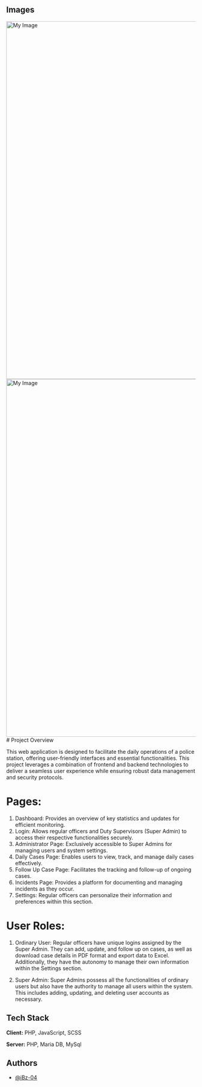 ## Images
<img src="https://res.cloudinary.com/diekemzs9/image/upload/v1723200797/Screenshot_9-8-2024_13531_localhost_cf6wgb.jpg" alt="My Image" width="950"/>

<img src="https://res.cloudinary.com/diekemzs9/image/upload/v1723200717/Screenshot_9-8-2024_134734_localhost_lmavog.jpg" alt="My Image" width="950"/>
# Project Overview

This web application is designed to facilitate the daily operations of a police station, offering user-friendly interfaces and essential functionalities. This project leverages a combination of frontend and backend technologies to deliver a seamless user experience while ensuring robust data management and security protocols.

# Pages:

1. Dashboard: Provides an overview of key statistics and updates for efficient monitoring.
2. Login: Allows regular officers and Duty Supervisors (Super Admin) to access their respective functionalities securely.
3. Administrator Page: Exclusively accessible to Super Admins for managing users and system settings.
4. Daily Cases Page: Enables users to view, track, and manage daily cases effectively.
5. Follow Up Case Page: Facilitates the tracking and follow-up of ongoing cases.
6. Incidents Page: Provides a platform for documenting and managing incidents as they occur.
7. Settings: Regular officers can personalize their information and preferences within this section.

# User Roles:

1. Ordinary User: Regular officers have unique logins assigned by the Super Admin. They can add, update, and follow up on cases, as well as download case details in PDF format and export data to Excel. Additionally, they have the autonomy to manage their own information within the Settings section.

2. Super Admin: Super Admins possess all the functionalities of ordinary users but also have the authority to manage all users within the system. This includes adding, updating, and deleting user accounts as necessary.


## Tech Stack

**Client:** PHP, JavaScript, SCSS

**Server:** PHP, Maria DB, MySql


## Authors

- [@iBz-04](https://github.com/iBz-04)
